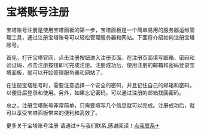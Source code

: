 # 宝塔账号注册

宝塔账号注册是使用宝塔面板的第一步，宝塔面板是一个简单易用的服务器运维管理工具，通过注册宝塔账号可以轻松管理服务器和网站。下面将介绍如何注册宝塔账号。

首先，打开宝塔官网，点击注册按钮进入注册页面。在注册页面填写邮箱、密码和验证码，点击注册按钮即可完成注册。注册成功后，使用注册的邮箱和密码登录宝塔面板，就可以开始管理服务器和网站了。

在注册宝塔账号时，需要注意选择一个安全的密码，并且记住自己的邮箱和密码，以便日后登录和使用。另外，如果忘记密码，可以通过注册的邮箱找回密码。

总之，注册宝塔账号非常简单，只需要填写几个信息就可以完成。注册成功后，就可以享受宝塔面板带来的便利和高效了。

更多关于宝塔账号注册 请通过✈与我们联系,感谢阅读！[点我联系✈](https://box.G208.com)